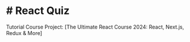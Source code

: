 # # React Quiz

Tutorial Course Project: [The Ultimate React Course 2024: React, Next.js, Redux & More]